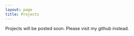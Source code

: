 ```yaml
---
layout: page
title: Projects
---
```


Projects will be posted soon. Please visit my github instead.
